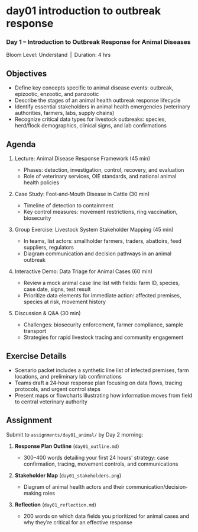 # day01 introduction to outbreak response

### **Day 1 – Introduction to Outbreak Response for Animal Diseases**
  
Bloom Level: Understand | Duration: 4 hrs  

## Objectives  

- Define key concepts specific to animal disease events: outbreak, epizootic, enzootic, and panzootic  
- Describe the stages of an animal health outbreak response lifecycle  
- Identify essential stakeholders in animal health emergencies (veterinary authorities, farmers, labs, supply chains)  
- Recognize critical data types for livestock outbreaks: species, herd/flock demographics, clinical signs, and lab confirmations  

## Agenda  

1. Lecture: Animal Disease Response Framework (45 min)  
   - Phases: detection, investigation, control, recovery, and evaluation  
   - Role of veterinary services, OIE standards, and national animal health policies  

2. Case Study: Foot‐and‐Mouth Disease in Cattle (30 min)  
   - Timeline of detection to containment  
   - Key control measures: movement restrictions, ring vaccination, biosecurity  

3. Group Exercise: Livestock System Stakeholder Mapping (45 min)  
   - In teams, list actors: smallholder farmers, traders, abattoirs, feed suppliers, regulators  
   - Diagram communication and decision pathways in an animal outbreak  

4. Interactive Demo: Data Triage for Animal Cases (60 min)  
   - Review a mock animal case line list with fields: farm ID, species, case date, signs, test result  
   - Prioritize data elements for immediate action: affected premises, species at risk, movement history  

5. Discussion & Q&A (30 min)  
   - Challenges: biosecurity enforcement, farmer compliance, sample transport  
   - Strategies for rapid livestock tracing and community engagement  

## Exercise Details  

- Scenario packet includes a synthetic line list of infected premises, farm locations, and preliminary lab confirmations  
- Teams draft a 24‐hour response plan focusing on data flows, tracing protocols, and urgent control steps  
- Present maps or flowcharts illustrating how information moves from field to central veterinary authority  

## Assignment  

Submit to `assignments/day01_animal/` by Day 2 morning:

1. **Response Plan Outline** (`day01_outline.md`)  
   - 300–400 words detailing your first 24 hours’ strategy: case confirmation, tracing, movement controls, and communications  

2. **Stakeholder Map** (`day01_stakeholders.png`)  
   - Diagram of animal health actors and their communication/decision‐making roles  

3. **Reflection** (`day01_reflection.md`)  
   - 200 words on which data fields you prioritized for animal cases and why they’re critical for an effective response
